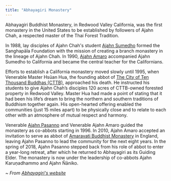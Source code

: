```yaml
---
title: "Abhayagiri Monastery"
---
```


Abhayagiri Buddhist Monastery, in Redwood Valley California, was the first monastery in the United States to be established by followers of Ajahn Chah, a respected master of the Thai Forest Tradition.

In 1988, lay disciples of Ajahn Chah's student [Ajahn Sumedho](/authors/sumedho) formed the Sanghapāla Foundation with the mission of creating a branch monastery in the lineage of Ajahn Chah. In 1990, [Ajahn Amaro](/authors/amaro) accompanied Ajahn Sumedho to California and became the central teacher for the Californians.

Efforts to establish a California monastery moved slowly until 1995, when Venerable Master Hsüan Hua, the founding abbot of [The City of Ten Thousand Buddhas (CTTB)](http://www.cttbusa.org/), approached his death. He instructed his students to give Ajahn Chah’s disciples 120 acres of CTTB-owned forested property in Redwood Valley. Master Hua had made a point of stating that it had been his life’s dream to bring the northern and southern traditions of Buddhism together again. His open-hearted offering enabled the communities (just 15 miles apart) to be physically close and to relate to each other with an atmosphere of mutual respect and harmony.

Venerable [Ajahn Pasanno](/authors/pasanno) and Venerable Ajahn Amaro guided the monastery as co-abbots starting in 1996. In 2010, Ajahn Amaro accepted an invitation to serve as abbot of [Amaravati Buddhist Monastery](/publishers/amaravati) in England, leaving Ajahn Pasanno to lead the community for the next eight years. In the spring of 2018, Ajahn Pasanno stepped back from his role of abbot to enter a year-long retreat, after which he returned to Abhayagiri as its Guiding Elder. The monastery is now under the leadership of co-abbots Ajahn Karuṇadhammo and Ajahn Ñāniko.

*~ From [Abhayagiri's website](https://www.abhayagiri.org/home/)*
